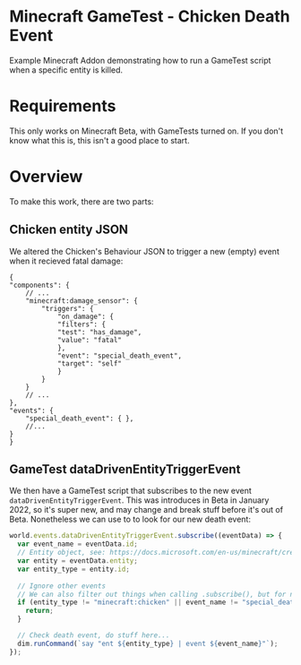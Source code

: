 # Minecraft GameTest - Chicken Death Event
Example Minecraft Addon demonstrating how to run a GameTest script when a specific entity is killed.

# Requirements
This only works on Minecraft Beta, with GameTests turned on. If you don't know what this is, this isn't a good place to start.

# Overview
To make this work, there are two parts:

## Chicken entity JSON
We altered the Chicken's Behaviour JSON to trigger a new (empty) event when it
recieved fatal damage:
```jsonc
{
"components": {
    // ...
    "minecraft:damage_sensor": {
        "triggers": {
            "on_damage": {
            "filters": {
            "test": "has_damage",
            "value": "fatal"
            },
            "event": "special_death_event",
            "target": "self"
            }
        }
    }
    // ...
},
"events": {
    "special_death_event": { },
    //...
}
}
```

## GameTest dataDrivenEntityTriggerEvent
We then have a GameTest script that subscribes to the new event `dataDrivenEntityTriggerEvent`. This was introduces
in Beta in January 2022, so it's super new, and may change and break stuff before it's out of Beta.
Nonetheless we can use to to look for our new death event:
```javascript
world.events.dataDrivenEntityTriggerEvent.subscribe((eventData) => {
  var event_name = eventData.id;
  // Entity object, see: https://docs.microsoft.com/en-us/minecraft/creator/scriptapi/mojang-minecraft/entity
  var entity = eventData.entity;
  var entity_type = entity.id;
  
  // Ignore other events
  // We can also filter out things when calling .subscribe(), but for now do it this way
  if (entity_type != "minecraft:chicken" || event_name != "special_death_event") {
    return;
  }

  // Check death event, do stuff here...
  dim.runCommand(`say "ent ${entity_type} | event ${event_name}"`);
});
```
